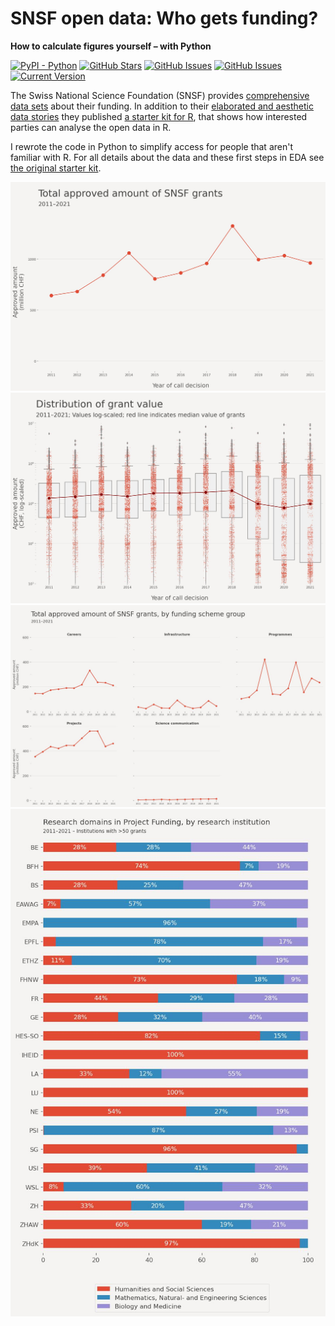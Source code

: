 # SNSF open data: Who gets funding? 
**How to calculate figures yourself – with Python**

[![PyPI - Python](https://img.shields.io/badge/python-v3.9+-blue.svg)](https://github.com/https://github.com/rnckp/opendata_snsf-startercode)
[![GitHub Stars](https://img.shields.io/github/stars/https://github.com/rnckp/opendata_snsf-startercode.svg)](https://github.com/rnckp/opendata_snsf-startercode/stargazers)
[![GitHub Issues](https://img.shields.io/github/issues/https://github.com/rnckp/opendata_snsf-startercode.svg)](https://github.com/rnckp/opendata_snsf-startercode/issues)
[![GitHub Issues](https://img.shields.io/github/issues-pr/https://github.com/rnckp/opendata_snsf-startercode.svg)](https://img.shields.io/github/issues-pr/https://github.com/rnckp/opendata_snsf-startercode) 
[![Current Version](https://img.shields.io/badge/version-1.0-green.svg)](https://github.com/https://github.com/rnckp/opendata_snsf-startercode)

The Swiss National Science Foundation (SNSF) provides [comprehensive data sets](https://data.snf.ch/datasets) about their funding. In addition to their [elaborated and aesthetic data stories](https://data.snf.ch/stories) they published [a starter kit for R](https://data.snf.ch/stories/snsf-open-data-who-gets-funding-en.html), that shows how interested parties can analyse the open data in R. 

I rewrote the code in Python to simplify access for people that aren't familiar with R. For all details about the data and these first steps in EDA see [the original starter kit](https://data.snf.ch/stories/snsf-open-data-who-gets-funding-en.html).


![](_output/01_total_per_year.jpg)
![](_output/02_distribution_per_institution.jpg)
![](_output/03_total_by_scheme.jpg)
![](_output/04_research_domains.jpg)